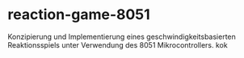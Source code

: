 # reaction-game-8051
Konzipierung und Implementierung eines geschwindigkeitsbasierten Reaktionsspiels unter Verwendung des 8051 Mikrocontrollers.
kok
